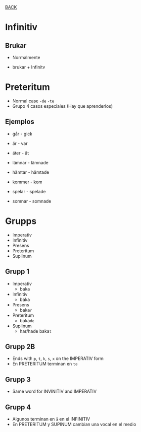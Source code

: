 [BACK](./GRAMMAR.md)


# Infinitiv

## Brukar

- Normalmente

- brukar + Infinitv



# Preteritum

- Normal case `-de` `-te`
- Grupo 4 casos especiales (Hay que aprenderlos)

## Ejemplos

- går - gick
- är - var
- äter - åt

- lämnar - lämnade
- hämtar - hämtade

- kommer - kom
- spelar - spelade

- somnar - somnade

# Grupps

- Imperativ
- Infinitiv
- Presens
- Preteritum
- Supiinum

## Grupp 1

- Imperativ
  - baka
- Infinitiv
  - baka
- Presens
  - baka`r`
- Preteritum
  - baka`de`
- Supiinum
  - har/hade baka`t`

## Grupp 2B 

- Ends with `p`, `t`, `k`, `s`, `x` on the IMPERATIV form
- En PRETERITUM terminan en `te`

## Grupp 3

- Same word for INVINITIV and IMPERATIV

## Grupp 4

- Algunos terminan en `å` en el INFINITIV 
- En PRETERITUM y SUPINUM cambian una vocal en el medio
